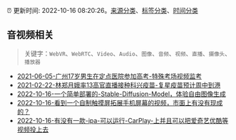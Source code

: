:alarm_clock: 更新时间: 2022-10-16 08:20:26。[来源分类](../README.md)、[标签分类](../TAGS.md)、[时间分类](../TIMELINE.md)

## 音视频相关


> 关键字：`WebVR`、`WebRTC`、`Video`、`Audio`、`图像`、`音频`、`视频`、`直播`、`摄像头`、`播放器`



- [2021-06-05-广州17岁男生在定点医院参加高考-特殊考场视频监考](https://m.caixin.com/m/2021-06-05/101723418.html) 
- [2021-02-22-林郑月娥率13高官直播接种科兴疫苗-复星疫苗预计周中到港](https://m.caixin.com/m/2021-02-22/101665724.html) 
- [2022-10-16-一个简单部署的-Stable-Diffusion-Model，体验自由图像生成](https://www.v2ex.com/t/887314) 
- [2022-10-16-看到一个自制触摸屏拓展手机屏幕的视频，市面上有没有现成的？](https://www.v2ex.com/t/887309) 
- [2022-10-16-有没有一款-ipa-可以运行-CarPlay-上并且可以把爱奇艺优酷等视频投上去](https://www.v2ex.com/t/887275) 
